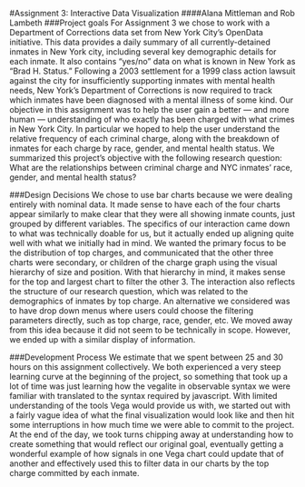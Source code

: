#Assignment 3: Interactive Data Visualization
####Alana Mittleman and Rob Lambeth
###Project goals
For Assignment 3 we chose to work with a Department of Corrections data set from New York City’s OpenData initiative. This data provides a daily summary of all currently-detained inmates in New York city, including several key demographic details for each inmate. It also contains “yes/no” data on what is known in New York as “Brad H. Status.” Following a 2003 settlement for a 1999 class action lawsuit against the city for insufficiently supporting inmates with mental health needs, New York’s Department of Corrections is now required to track which inmates have been diagnosed with a mental illness of some kind.
Our objective in this assignment was to help the user gain a better — and more human — understanding of who exactly has been charged with what crimes in New York City. In particular we hoped to help the user understand the relative frequency of each criminal charge, along with the breakdown of inmates for each charge by race, gender, and mental health status. We summarized this project’s objective with the following research question:
What are the relationships between criminal charge and NYC inmates’ race, gender, and mental health status?
 
###Design Decisions
We chose to use bar charts because we were dealing entirely with nominal data. It made sense to have each of the four charts appear similarly to make clear that they were all showing inmate counts, just grouped by different variables. 
The specifics of our interaction came down to what was technically doable for us, but it actually ended up aligning quite well with what we initially had in mind. We wanted the primary focus to be the distribution of top charges, and communicated that the other three charts were secondary, or children of the charge graph using the visual hierarchy of size and position. With that hierarchy in mind, it makes sense for the top and largest chart to filter the other 3. The interaction also reflects the structure of our research question, which was related to the demographics of inmates by top charge. 
An alternative we considered was to have drop down menus where users could choose the filtering parameters directly, such as top charge, race, gender, etc. We moved away from this idea because it did not seem to be technically in scope. However, we ended up with a similar display of information. 

###Development Process
We estimate that we spent between 25 and 30 hours on this assignment collectively. 
We both experienced a very steep learning curve at the beginning of the project, so something that took up a lot of time was just learning how the vegalite in observable syntax we were familiar with translated to the syntax required by javascript. With limited understanding of the tools Vega would provide us with, we started out with a fairly vague idea of what the final visualization would look like and then hit some interruptions in how much time we were able to commit to the project.
At the end of the day, we took turns chipping away at understanding how to create something that would reflect our original goal, eventually getting a wonderful example of how signals in one Vega chart could update that of another and effectively used this to filter data in our charts by the top charge committed by each inmate. 

